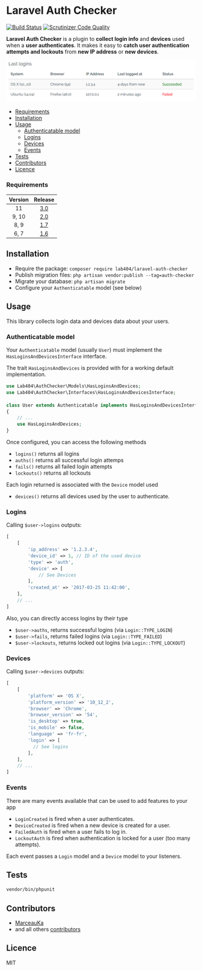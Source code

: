 # Laravel Auth Checker

[![Build Status](https://travis-ci.org/404labfr/laravel-auth-checker.svg?branch=master)](https://travis-ci.org/404labfr/laravel-auth-checker) [![Scrutinizer Code Quality](https://scrutinizer-ci.com/g/404labfr/laravel-auth-checker/badges/quality-score.png?b=master)](https://scrutinizer-ci.com/g/404labfr/laravel-auth-checker/?branch=master)

**Laravel Auth Checker** is a plugin to **collect login info** and **devices** used when a **user authenticates**. It makes it easy to **catch user authentication attempts and lockouts** from **new IP address** or **new devices**.
  
![Example logins table](screenshot.png?raw=true)
 
- [Requirements](#requirements)
- [Installation](#installation)
- [Usage](#usage)
  - [Authenticatable model](#authenticatable-model)
  - [Logins](#logins)
  - [Devices](#devices)
  - [Events](#events)
- [Tests](#tests)
- [Contributors](#contributors)
- [Licence](#licence)


### Requirements

| Version  |                              Release                               |
|:--------:|:------------------------------------------------------------------:|
|    11    | [3.0](https://github.com/404labfr/laravel-auth-checker/tree/3.0.0) |
|  9, 10   | [2.0](https://github.com/404labfr/laravel-auth-checker/tree/2.0.0) |
|   8, 9   | [1.7](https://github.com/404labfr/laravel-auth-checker/tree/1.7.0) |
|   6, 7   | [1.6](https://github.com/404labfr/laravel-auth-checker/tree/1.6.2) |

## Installation

* Require the package: `composer require lab404/laravel-auth-checker`
* Publish migration files: `php artisan vendor:publish --tag=auth-checker`
* Migrate your database: `php artisan migrate`
* Configure your `Authenticatable` model (see below)

## Usage

This library collects login data and devices data about your users.

### Authenticatable model

Your `Authenticatable` model (usually `User`) must implement the `HasLoginsAndDevicesInterface` interface.

The trait `HasLoginsAndDevices` is provided with for a working default implementation.

```php
use Lab404\AuthChecker\Models\HasLoginsAndDevices;
use Lab404\AuthChecker\Interfaces\HasLoginsAndDevicesInterface;

class User extends Authenticatable implements HasLoginsAndDevicesInterface
{
    // ...
    use HasLoginsAndDevices;  
}
```

Once configured, you can access the following methods

- `logins()` returns all logins
- `auths()` returns all successful login attemps
- `fails()` returns all failed login attempts
- `lockouts()` returns all lockouts

Each login returned is associated with the `Device` model used

- `devices()` returns all devices used by the user to authenticate.

### Logins

Calling `$user->logins` outputs:

```php
[
    [
        'ip_address' => '1.2.3.4',
        'device_id' => 1, // ID of the used device
        'type' => 'auth',
        'device' => [
            // See Devices
        ],
        'created_at' => '2017-03-25 11:42:00',
    ],
    // ...
]
```

Also, you can directly access logins by their type

- `$user->auths`, returns successful logins (via `Login::TYPE_LOGIN`)
- `$user->fails`, returns failed logins (via `Login::TYPE_FAILED`)
- `$user->lockouts`, returns locked out logins (via `Login::TYPE_LOCKOUT`)

### Devices

Calling `$user->devices` outputs:

```php
[
    [
        'platform' => 'OS X',
        'platform_version' => '10_12_2',
        'browser' => 'Chrome',
        'browser_version' => '54',
        'is_desktop' => true,
        'is_mobile' => false,
        'language' => 'fr-fr',
        'login' => [
          // See logins
        ],
    ],
    // ...
]
```

### Events

There are many events available that can be used to add features to your app

- `LoginCreated` is fired when a user authenticates.
- `DeviceCreated` is fired when a new device is created for a user.
- `FailedAuth` is fired when a user fails to log in.
- `LockoutAuth` is fired when authentication is locked for a user (too many attempts).

Each event passes a `Login` model and a `Device` model to your listeners.

## Tests

```bash
vendor/bin/phpunit
```

## Contributors

- [MarceauKa](https://github.com/MarceauKa)
- and all others [contributors](https://github.com/404labfr/laravel-auth-checker/graphs/contributors)

## Licence

MIT
